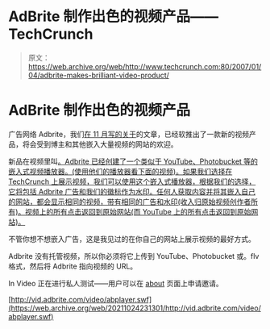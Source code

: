 # AdBrite 制作出色的视频产品——TechCrunch

> 原文：<https://web.archive.org/web/http://www.techcrunch.com:80/2007/01/04/adbrite-makes-brilliant-video-product/>

# AdBrite 制作出色的视频产品

 [](https://web.archive.org/web/20211024231301/http://www.adbrite.com/mb/about_video.php) 广告网络 Adbrite，我们[在 11 月写的关于](https://web.archive.org/web/20211024231301/http://www.beta.techcrunch.com/2006/11/05/fuckedcompanys-adbrite-spawn-goes-20/)的文章，已经软推出了一款新的视频产品，将会受到博主和其他嵌入大量视频的网站的欢迎。

新品在视频里叫[。Adbrite 已经创建了一个类似于 YouTube、Photobucket 等的嵌入式视频播放器。(使用他们的播放器看下面的视频)。如果我们选择在 TechCrunch 上展示视频，我们可以使用这个嵌入式播放器，根据我们的选择，它将包括 Adbrite 广告和我们的徽标作为水印。任何人获取内容并将其嵌入自己的网站，都会显示相同的视频，带有相同的广告和水印(收入归原始视频创作者所有)。视频上的所有点击返回到原始网站(而 YouTube 上的所有点击返回到原始网站)。](https://web.archive.org/web/20211024231301/http://www.adbrite.com/mb/about_video.php)

不管你想不想嵌入广告，这是我见过的在你自己的网站上展示视频的最好方式。

Adbrite 没有托管视频，所以你必须将它上传到 YouTube、Photobucket 或。flv 格式，然后将 Adbrite 指向视频的 URL。

In Video 正在进行私人测试——用户可以在 [about](https://web.archive.org/web/20211024231301/http://www.adbrite.com/mb/about_video.php) 页面上申请邀请。

[http://vid.adbrite.com/video/abplayer.swf](https://web.archive.org/web/20211024231301/http://vid.adbrite.com/video/abplayer.swf)